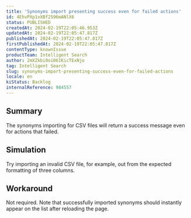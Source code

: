 ```yaml
---
title: 'Synonyms import presenting success even for failed actions'
id: 4EhvPXp1vXBf2596mANlX6
status: PUBLISHED
createdAt: 2024-02-19T22:05:46.953Z
updatedAt: 2024-02-19T22:05:47.817Z
publishedAt: 2024-02-19T22:05:47.817Z
firstPublishedAt: 2024-02-19T22:05:47.817Z
contentType: knownIssue
productTeam: Intelligent Search
author: 2mXZkbi0oi061KicTExNjo
tag: Intelligent Search
slug: synonyms-import-presenting-success-even-for-failed-actions
locale: en
kiStatus: Backlog
internalReference: 984557
---
```


## Summary


The synonyms importing for CSV files will return a success message even for actions that failed.


##

## Simulation


Try importing an invalid CSV file, for example, out from the expected formatting of three columns.


##

## Workaround


Not required. Note that successfully imported synonyms should instantly appear on the list after reloading the page.





